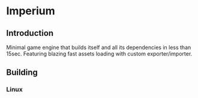 # Imperium

## Introduction

Minimal game engine that builds itself and all its dependencies in less than 15sec. Featuring blazing fast assets loading with custom exporter/importer.

## Building

### Linux

